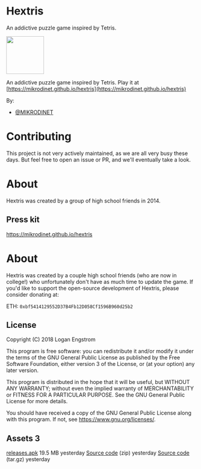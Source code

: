 Hextris
==========

An addictive puzzle game inspired by Tetris.

<img src="images/twitter-opengraph.png" width="100px"><br>

An addictive puzzle game inspired by Tetris. Play it at [https://mikrodinet.github.io/hextris](https://mikrodinet.github.io/hextris)


By:
 - [@MIKRODINET](https://mikrodinet.github.io/)


# Contributing
This project is not very actively maintained, as we are all very busy these days. But feel free to open an issue or PR, and we'll eventually take a look.

# About
Hextris was created by a group of high school friends in 2014.

## Press kit

https://mikrodinet.github.io/hextris

# About
Hextris was created by a couple high school friends (who are now in college!) who unfortunately don't have as much time to update the game. If you'd like to support the open-source development of Hextris, please consider donating at:

ETH: `0xbf5414129552D37B4Fb12D058Cf1596B960d25b2`

## License
Copyright (C) 2018 Logan Engstrom

This program is free software: you can redistribute it and/or modify
it under the terms of the GNU General Public License as published by
the Free Software Foundation, either version 3 of the License, or
(at your option) any later version.

This program is distributed in the hope that it will be useful,
but WITHOUT ANY WARRANTY; without even the implied warranty of
MERCHANTABILITY or FITNESS FOR A PARTICULAR PURPOSE.  See the
GNU General Public License for more details.

You should have received a copy of the GNU General Public License
along with this program.  If not, see <https://www.gnu.org/licenses/>.


## Assets 3
[releases.apk](https://github.com/mikrodinet/webview/releases/download/releases/releases.apk)
19.5 MB
yesterday
[Source code](https://github.com/mikrodinet/webview/archive/refs/tags/releases.zip)
(zip)
yesterday
[Source code](https://github.com/mikrodinet/webview/archive/refs/tags/releases.tar.gz)
(tar.gz)
yesterday
